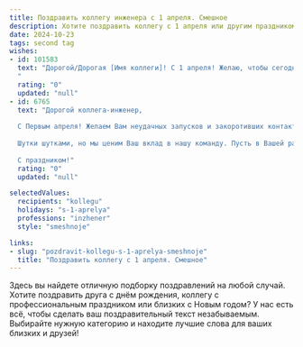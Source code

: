 ```yaml
---
title: Поздравить коллегу инженера с 1 апреля. Смешное
description: Хотите поздравить коллегу с 1 апреля или другим праздником? Наш ИИ создаст незабываемое поздравление, а вы обязательно выделитесь среди других.  
date: 2024-10-23
tags: second tag
wishes:
- id: 101583
  text: "Дорогой/Дорогая [Имя коллеги]! С 1 апреля! Желаю, чтобы сегодня все ваши инженерные гении работали на полную мощность, но только для создания веселья, а не очередного «гениального» изобретения, которое взорвётся в самый неподходящий момент!  Пусть этот день будет полон неожиданных, но приятных сюрпризов, а баги в вашей жизни будут настолько незначительными, что их можно будет исправить за пять минут смеха!
  "
  rating: "0"
  updated: "null"
- id: 6765
  text: "Дорогой коллега-инженер,
  
  С Первым апреля! Желаем Вам неудачных запусков и закоротивших контактов! Пусть Ваши проекты будут настолько запутанными, что даже Вы сами в них запутаетесь! А все Ваши чертежи и схемы будут нечитаемыми, за исключением тех случаев, когда они нужны начальству!
  
  Шутки шутками, но мы ценим Ваш вклад в нашу команду. Пусть в Вашей работе будет больше успехов и меньше аварийных ситуаций!
  
  С праздником!"
  rating: "0"
  updated: "null"

selectedValues:
  recipients: "kollegu"
  holidays: "s-1-aprelya"
  professions: "inzhener"
  style: "smeshnoje"

links:
- slug: "pozdravit-kollegu-s-1-aprelya-smeshnoje"
  title: "Поздравить коллегу с 1 апреля. Смешное"
---
```


Здесь вы найдете отличную подборку поздравлений на любой случай.
Хотите поздравить друга с днём рождения, коллегу с профессиональным праздником или близких с Новым годом? У нас есть всё, чтобы сделать ваш поздравительный текст незабываемым. Выбирайте нужную категорию и находите лучшие слова для ваших близких и друзей!
